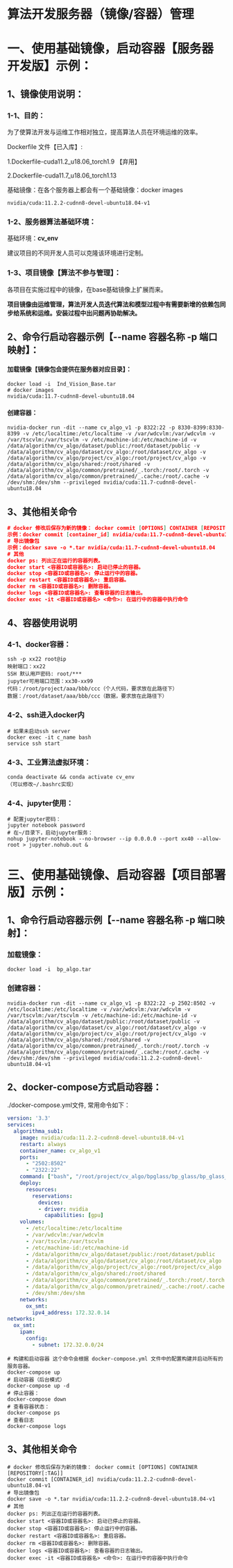# 算法开发服务器（镜像/容器）管理

# 一、**使用基础镜像，启动容器【服务器开发版】示例：**

## 1、镜像使用说明：

### 1-1、目的：

为了使算法开发与运维工作相对独立，提高算法人员在环境运维的效率。

Dockerfile 文件【已入库】: 

1.Dockerfile-cuda11.2_u18.06_torch1.9 【弃用】

2.Dockerfile-cuda11.7_u18.06_torch1.13

基础镜像：在各个服务器上都会有一个基础镜像：docker images

```Shell
nvidia/cuda:11.2.2-cudnn8-devel-ubuntu18.04-v1
```

### 1-2、服务器算法基础环境：

基础环境：**cv_env**

建议项目的不同开发人员可以克隆该环境进行定制。

### 1-3、项目镜像【算法不参与管理】：

各项目在实施过程中的镜像，在base基础镜像上扩展而来。

**项目镜像由运维管理，算法开发人员迭代算法和模型过程中有需要新增的依赖包同步给系统和运维。安装过程中出问题再协助解决。**

## 2、命令行启动容器示例【--name 容器名称 -p 端口映射】：

#### 加载镜像【镜像包会提供在服务器对应目录】：

```Shell
docker load -i  Ind_Vision_Base.tar
# docker images
nvidia/cuda:11.7-cudnn8-devel-ubuntu18.04
```

#### 创建容器：

```Shell
nvidia-docker run -dit --name cv_algo_v1 -p 8322:22 -p 8330-8399:8330-8399 -v /etc/localtime:/etc/localtime -v /var/wdcvlm:/var/wdcvlm -v /var/tscvlm:/var/tscvlm -v /etc/machine-id:/etc/machine-id -v /data/algorithm/cv_algo/dataset/public:/root/dataset/public -v /data/algorithm/cv_algo/dataset/cv_algo:/root/dataset/cv_algo -v /data/algorithm/cv_algo/project/cv_algo:/root/project/cv_algo -v /data/algorithm/cv_algo/shared:/root/shared -v /data/algorithm/cv_algo/common/pretrained/_.torch:/root/.torch -v /data/algorithm/cv_algo/common/pretrained/_.cache:/root/.cache -v /dev/shm:/dev/shm --privileged nvidia/cuda:11.7-cudnn8-devel-ubuntu18.04
```

## 3、其他相关命令

```JSON
# docker 修改后保存为新的镜像： docker commit [OPTIONS] CONTAINER [REPOSITORY[:TAG]]
示例：docker commit [container_id] nvidia/cuda:11.7-cudnn8-devel-ubuntu18.04
# 导出镜像包
示例：docker save -o *.tar nvidia/cuda:11.7-cudnn8-devel-ubuntu18.04
# 其他
docker ps: 列出正在运行的容器列表。
docker start <容器ID或容器名>: 启动已停止的容器。
docker stop <容器ID或容器名>: 停止运行中的容器。
docker restart <容器ID或容器名>: 重启容器。
docker rm <容器ID或容器名>: 删除容器。
docker logs <容器ID或容器名>: 查看容器的日志输出。
docker exec -it <容器ID或容器名> <命令>: 在运行中的容器中执行命令
```

## 4、容器使用说明

### 4-1、docker容器：

```Shell
ssh -p xx22 root@ip
映射端口：xx22
SSH 默认⽤⼾密码: root/***
jupyter可⽤端⼝范围：xx30-xx99
代码：/root/project/aaa/bbb/ccc（个⼈代码，要求放在此路径下） 
数据：/root/dataset/aaa/bbb/ccc（数据，要求放在此路径下） 
```

### 4-2、ssh进⼊docker内

```Shell
# 如果未启动ssh server
docker exec -it c_name bash
service ssh start
```

### 4-3、工业算法虚拟环境：

```Shell
conda deactivate && conda activate cv_env 
（可以修改~/.bashrc实现） 
```

### 4-4、jupyter使用：

```Shell
# 配置jupyter密码： 
jupyter notebook password 
# 在~/⽬录下，启动jupyter服务： 
nohup jupyter-notebook --no-browser --ip 0.0.0.0 --port xx40 --allow-root > jupyter.nohub.out &
```

# 三、使用基础镜像、启动容器【项目部署版】示例：

## 1、命令行启动容器示例【--name 容器名称 -p 端口映射】：

### 加载镜像：

```Shell
docker load -i  bp_algo.tar
```

### 创建容器：

```Shell
nvidia-docker run -dit --name cv_algo_v1 -p 8322:22 -p 2502:8502 -v /etc/localtime:/etc/localtime -v /var/wdcvlm:/var/wdcvlm -v /var/tscvlm:/var/tscvlm -v /etc/machine-id:/etc/machine-id -v /data/algorithm/cv_algo/dataset/public:/root/dataset/public -v /data/algorithm/cv_algo/dataset/cv_algo:/root/dataset/cv_algo -v /data/algorithm/cv_algo/project/cv_algo:/root/project/cv_algo -v /data/algorithm/cv_algo/shared:/root/shared -v /data/algorithm/cv_algo/common/pretrained/_.torch:/root/.torch -v /data/algorithm/cv_algo/common/pretrained/_.cache:/root/.cache -v /dev/shm:/dev/shm --privileged nvidia/cuda:11.2.2-cudnn8-devel-ubuntu18.04-v1
```

## 2、docker-compose方式启动容器：

./docker-compose.yml文件, 常用命令如下：

```yaml
version: '3.3'
services:
  algorithma_sub1:
    image: nvidia/cuda:11.2.2-cudnn8-devel-ubuntu18.04-v1
    restart: always
    container_name: cv_algo_v1
    ports:
      - "2502:8502"
      - "2322:22"
    command: ["bash", "/root/project/cv_algo/bpglass/bp_glass/bp_glass_algo/algo_start.sh"]
    deploy:
      resources:
        reservations:
          devices:
          - driver: nvidia
            capabilities: [gpu]
    volumes:
      - /etc/localtime:/etc/localtime
      - /var/wdcvlm:/var/wdcvlm      
      - /var/tscvlm:/var/tscvlm
      - /etc/machine-id:/etc/machine-id
      - /data/algorithm/cv_algo/dataset/public:/root/dataset/public
      - /data/algorithm/cv_algo/dataset/cv_algo:/root/dataset/cv_algo
      - /data/algorithm/cv_algo/project/cv_algo:/root/project/cv_algo
      - /data/algorithm/cv_algo/shared:/root/shared
      - /data/algorithm/cv_algo/common/pretrained/_.torch:/root/.torch
      - /data/algorithm/cv_algo/common/pretrained/_.cache:/root/.cache
      - /dev/shm:/dev/shm
    networks:
      ox_smt:
        ipv4_address: 172.32.0.14
networks:
  ox_smt:
    ipam:
      config:
        - subnet: 172.32.0.0/24


```



```Shell
# 构建和启动容器 这个命令会根据 docker-compose.yml 文件中的配置构建并启动所有的服务容器。
docker-compose up
# 启动容器（后台模式）
docker-compose up -d
# 停止容器：
docker-compose down
# 查看容器状态：
docker-compose ps
# 查看日志
docker-compose logs
```

## 3、其他相关命令

```Shell
# docker 修改后保存为新的镜像： docker commit [OPTIONS] CONTAINER [REPOSITORY[:TAG]]
docker commit [CONTAINER_id] nvidia/cuda:11.2.2-cudnn8-devel-ubuntu18.04-v1
# 导出镜像包
docker save -o *.tar nvidia/cuda:11.2.2-cudnn8-devel-ubuntu18.04-v1
# 其他
docker ps: 列出正在运行的容器列表。
docker start <容器ID或容器名>: 启动已停止的容器。
docker stop <容器ID或容器名>: 停止运行中的容器。
docker restart <容器ID或容器名>: 重启容器。
docker rm <容器ID或容器名>: 删除容器。
docker logs <容器ID或容器名>: 查看容器的日志输出。
docker exec -it <容器ID或容器名> <命令>: 在运行中的容器中执行命令
```